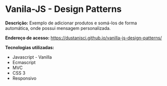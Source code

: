 # Vanila-JS - Design Patterns

<b>Descrição:</b> Exemplo de adicionar produtos e somá-los de forma automática, onde possui mensagem personalizada.

<b>Endereço de acesso:</b> https://dustanisci.github.io/vanilla-js-design-patterns/

<b>Tecnologias utilizadas:</b>
<ul>
  <li>Javascript - Vanilla</li>
  <li>Ecmascript</li>
  <li>MVC</li>
  <li>CSS 3</li>
  <li>Responsivo</li>
</ul>
